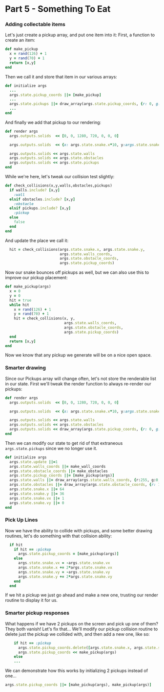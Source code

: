 # Part 5 - Something To Eat

### Adding collectable items
Let's just create a pickup array, and put one item into it:
First, a function to create an item:
```ruby
def make_pickup
  x = rand(126) + 1
  y = rand(70) + 1
  return [x,y]
end
```
Then we call it and store that item in our various arrays:
```ruby
def initialize args   
  ...
  args.state.pickup_coords ||= [make_pickup]
  ...
  args.state.pickups ||= draw_array(args.state.pickup_coords, {r: 0, g: 0, b: 255})
  ...
end
```

And finally we add that pickup to our rendering:
```ruby
def render args
  args.outputs.solids  << [0, 0, 1280, 720, 0, 0, 0]

  args.outputs.solids  << {x: args.state.snake.x*10, y:args.state.snake.y*10, w:10, h:10, r:0, g:128, b:0}

  args.outputs.solids << args.state.walls
  args.outputs.solids << args.state.obstacles
  args.outputs.solids << args.state.pickups
end
```

While we're here, let's tweak our collision test slightly:
```ruby
def check_collisions(x,y,walls,obstacles,pickups)
  if walls.include? [x,y]
    :wall
  elsif obstacles.include? [x,y]
    :obstacle
  elsif pickups.include? [x,y]
    :pickup
  else
    false
  end
end
```

And update the place we call it:
```ruby
  hit = check_collisions(args.state.snake.x, args.state.snake.y,
                         args.state.walls_coords,
                         args.state.obstacle_coords,
                         args.state.pickup_coords)
```

Now our snake bounces off pickups as well, but we can also use this to improve our pickup placement:

```ruby
def make_pickup(args)
  x = 0
  y = 0
  hit = true
  while hit
    x = rand(126) + 1
    y = rand(70) + 1
    hit = check_collisions(x, y,
                           args.state.walls_coords,
                           args.state.obstacle_coords,
                           args.state.pickup_coords)
  end
  return [x,y]
end
```

Now we know that any pickup we generate will be on a nice open space.

### Smarter drawing
Since our Pickups array will change often, let's not store the renderable list in our state.  First we'll tweak the render function to always re-render our pickups:
```ruby
def render args
  args.outputs.solids  << [0, 0, 1280, 720, 0, 0, 0]

  args.outputs.solids  << {x: args.state.snake.x*10, y:args.state.snake.y*10, w:10, h:10, r:0, g:128, b:0}

  args.outputs.solids << args.state.walls
  args.outputs.solids << args.state.obstacles
  args.outputs.solids << draw_array(args.state.pickup_coords, {r: 0, g: 0, b: 255})
end
```

Then we can modify our state to get rid of that extraneous `args.state.pickups` since we no longer use it.

```ruby
def initialize args
  args.state.update ||=1
  args.state.walls_coords ||= make_wall_coords
  args.state.obstacle_coords ||= make_obstacles
  args.state.pickup_coords ||= [make_pickup(args)]
  args.state.walls ||= draw_array(args.state.walls_coords, {r:255, g:0, b:0})
  args.state.obstacles ||= draw_array(args.state.obstacle_coords, {r: 128, g: 0, b: 128})
  args.state.snake.x ||= 64
  args.state.snake.y ||= 36
  args.state.snake.vx ||= 1
  args.state.snake.vy ||= 0
end
```

### Pick Up Lines
Now we have the ability to collide with pickups, and some better drawing routines, let's do something with that collision ability:

```ruby
  if hit
    if hit == :pickup
      args.state.pickup_coords = [make_pickup(args)]
    else
      args.state.snake.vx = -args.state.snake.vx
      args.state.snake.x += 2*args.state.snake.vx
      args.state.snake.vy = -args.state.snake.vy
      args.state.snake.y += 2*args.state.snake.vy
    end
  end
```

If we hit a pickup we just go ahead and make a new one, trusting our render routine to display it for us.

### Smarter pickup responses
What happens if we have 2 pickups on the screen and pick up one of them?   They both vanish!  Let's fix that...
We'll modify our pickup collision routine to delete just the pickup we collided with, and then add a new one, like so:
```ruby
    if hit == :pickup
      args.state.pickup_coords.delete([args.state.snake.x, args.state.snake.y])
      args.state.pickup_coords << make_pickup(args)
    else 
    ...
```

We can demonstrate how this works by initializing 2 pickups instead of one...
```ruby
args.state.pickup_coords ||= [make_pickup(args), make_pickup(args)]
```